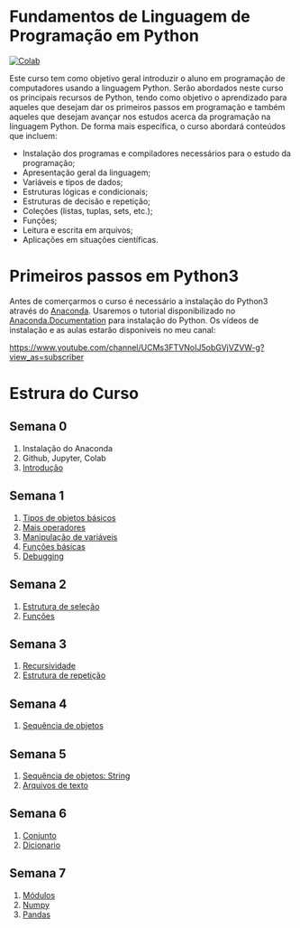 # Fundamentos de Linguagem de Programação em Python

[![Colab](https://colab.research.google.com/assets/colab-badge.svg)](https://colab.research.google.com/github/psloliveirajr/Introducao_a_Python3/blob/master/00.Sumario.ipynb)

Este curso tem como objetivo geral introduzir o aluno em programação de computadores usando a linguagem Python. 
Serão abordados neste curso os principais recursos de Python, tendo como objetivo o aprendizado para aqueles que desejam dar os primeiros passos em programação e também aqueles que desejam avançar nos estudos acerca da programação na linguagem Python.
De forma mais específica, o curso abordará conteúdos que incluem:

- Instalação dos programas e compiladores necessários para o estudo da 
programação;
- Apresentação geral da linguagem;
- Variáveis e tipos de dados;
- Estruturas lógicas e condicionais; 
- Estruturas de decisão e repetição; 
- Coleções (listas, tuplas, sets, etc.); 
- Funções;
- Leitura e escrita em arquivos; 
- Aplicações em situações científicas.

# Primeiros passos em Python3

Antes de comerçarmos o curso é necessário a instalação do Python3 através do [Anaconda](https://www.anaconda.com/). Usaremos o tutorial disponibilizado no [Anaconda.Documentation](https://docs.anaconda.com/anaconda/) para instalação do Python. Os vídeos de instalação e as aulas estarão disponiveis no meu canal:

https://www.youtube.com/channel/UCMs3FTVNoIJ5obGVjVZVW-g?view_as=subscriber

# Estrura do Curso

## Semana 0

1. Instalação do Anaconda
2. Github, Jupyter, Colab
3. [Introdução](01.Introducao.ipynb)

## Semana 1

1. [Tipos de objetos básicos](02.Tipo_de_objetos_basicos.ipynb)
2. [Mais operadores](03.Mais_operadores.ipynb)
3. [Manipulação de variáveis](04.Manipulacao_de_variaveis.ipynb)
4. [Funções básicas](05.Funcoes_basicas.ipynb)
5. [Debugging](06.Debugging.ipynb)

## Semana 2

1. [Estrutura de seleção](07.Estrutura_de_selecao.ipynb)
2. [Funções](08.Funcoes.ipynb)

## Semana 3

1. [Recursividade](09.Recursividade.ipynb)
2. [Estrutura de repetição](10.Estrutura_de_repeticao.ipynb)

## Semana 4

1. [Sequência de objetos](11.Sequencia_de_objetos.ipynb)

## Semana 5

1. [Sequência de objetos: String](11.Sequencia_de_objetos.ipynb)
2. [Arquivos de texto](12.Arquivos_de_texto.ipynb)

## Semana 6

1. [Conjunto](13.Conjunto.ipynb)
2. [Dicionario](14.Dicionario.ipynb)

## Semana 7

1. [Módulos](15.Modulos.ipynb)
2. [Numpy](16.Numpy.ipynb)
3. [Pandas](17.Pandas.ipynb)
